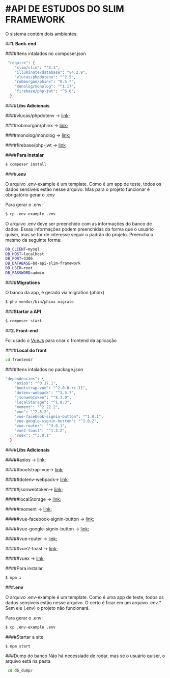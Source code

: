 # #API DE ESTUDOS DO SLIM FRAMEWORK

O sistema contém dois ambientes:

##**1. Back-end**

####Itens intalados no composer.json

```bash
 "require": {
    "slim/slim": "^3.1",
    "illuminate/database": "v4.2.9",
    "vlucas/phpdotenv": "^2.5",
    "robmorgan/phinx": "0.5.*",
    "monolog/monolog": "^1.17",
    "firebase/php-jwt": "^5.0",
  }
```

####**Libs Adicionais**

####vlucas/phpdotenv -> [link](https://github.com/vlucas/phpdotenv);

####robmorgan/phinx -> [link](https://github.com/cakephp/phinx);

####monolog/monolog -> [link](https://github.com/Seldaek/monolog);

####firebase/php-jwt -> [link](https://github.com/firebase/php-jwt)

####**Para instalar**

```bash
$ composer install
```

####**.env**

O arquivo .env-example é um template.
Como é um app de teste, todos os dados sensiveis estão nesse arquivo.
Mas para o projeto funcionar é obrigatório gerar o .env

Para gerar o .env:

```bash
$ cp .env-example .env
```

O arquivo .env deve ser preenchido com as informações do banco de dados.
Essas informações podem preenchidas da forma que o usuário quiser, mas se for de interesse seguir o
padrão do projeto. Preencha o mesmo da seguinte forma:

```bash
DB_CLIENT=mysql
DB_HOST=localhost
DB_PORT=3306
DB_DATABASE=bd-api-slim-framework
DB_USER=root
DB_PASSWORD=admin
```

####**Migrations**

O banco da app, é gerado via migration (phinx)

```bash
$ php vendor/bin/phinx migrate
```

###**Startar a API**

```bash
$ composer start
```

##**2. Front-end**

Foi usado o [VueJs](https://vuejs.org/) para criar o frontend da aplicação

####**Local do front**

```bash
cd frontend/
```

####Itens intalados no package.json

```bash
"dependencies": {
    "axios": "^0.17.1",
    "bootstrap-vue": "^2.0.0-rc.11",
    "dotenv-webpack": "^1.5.7",
    "jsonwebtoken": "^8.3.0",
    "localStorage": "^1.0.3",
    "moment": "^2.22.2",
    "vue": "^2.5.2",
    "vue-facebook-signin-button": "^1.0.1",
    "vue-google-signin-button": "^1.0.2",
    "vue-router": "^3.0.1",
    "vue2-toast": "^1.3.2",
    "vuex": "^3.0.1"
  }
```

####**Libs Adicionais**

#####axios -> [link](https://github.com/axios/axios);

#####bootstrap-vue-> [link](https://github.com/bootstrap-vue/bootstrap-vue);

#####dotenv-webpack-> [link](https://github.com/mrsteele/dotenv-webpack#readme);

#####jsonwebtoken-> [link](https://github.com/auth0/node-jsonwebtoken#readme);

#####localStorage -> [link](https://github.com/coolaj86/node-localStorage);

#####moment -> [link](https://github.com/moment/moment);

#####vue-facebook-signin-button -> [link](https://github.com/phanan/vue-facebook-signin-button);

#####vue-google-signin-button -> [link](https://github.com/phanan/vue-google-signin-button);

#####vue-router -> [link](https://router.vuejs.org/);

#####vue2-toast -> [link](https://github.com/lin-xin/vue-toast#readme);

#####vuex -> [link](https://github.com/vuejs/vuex);

####Para instalar

```bash
$ npm i
```

###**.env**

O arquivo .env-example é um template. Como é uma app de teste, todos os dados sensiveis estão nesse arquivo.
O certo é ficar em um arquivo .env.\*
Sem ele (.env) o projeto não funcionará.

Para gerar o .env:

```bash
$ cp .env-example .env
```

####Startar a site

```bash
$ npm start
```

###Dump do banco
Não há necessiade de rodar, mas se o usuário quiser, o arquivo está na pasta

```bash
 cd db_dump/
```
